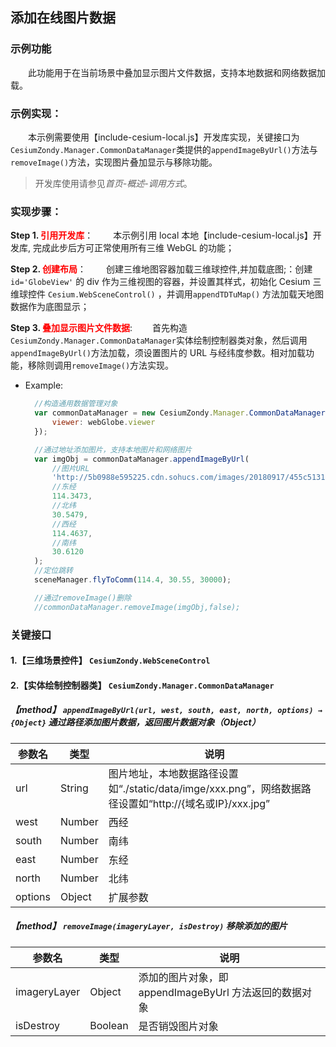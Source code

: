 ## 添加在线图片数据

### 示例功能

&ensp;&ensp;&ensp;&ensp;此功能用于在当前场景中叠加显示图片文件数据，支持本地数据和网络数据加载。

### 示例实现：

&ensp;&ensp;&ensp;&ensp;本示例需要使用【include-cesium-local.js】开发库实现，关键接口为`CesiumZondy.Manager.CommonDataManager`类提供的`appendImageByUrl()`方法与`removeImage()`方法，实现图片叠加显示与移除功能。

> 开发库使用请参见*首页-概述-调用方式*。

### 实现步骤：

**Step 1. <font color=red>引用开发库</font>**：
&ensp;&ensp;&ensp;&ensp;本示例引用 local 本地【include-cesium-local.js】开发库, 完成此步后方可正常使用所有三维 WebGL 的功能；

**Step 2. <font color=red>创建布局</font>**：
&ensp;&ensp;&ensp;&ensp;创建三维地图容器加载三维球控件,并加载底图;</font>：创建 `id='GlobeView'` 的 div 作为三维视图的容器，并设置其样式，初始化 Cesium 三维球控件 `Cesium.WebSceneControl()` ，并调用`appendTDTuMap()` 方法加载天地图数据作为底图显示；

**Step 3. <font color=red>叠加显示图片文件数据</font>**:
&ensp;&ensp;&ensp;&ensp;首先构造`CesiumZondy.Manager.CommonDataManager`实体绘制控制器类对象，然后调用`appendImageByUrl()`方法加载，须设置图片的 URL 与经纬度参数。相对加载功能，移除则调用`removeImage()`方法实现。

- Example:

  ```Javascript
    //构造通用数据管理对象
    var commonDataManager = new CesiumZondy.Manager.CommonDataManager({
        viewer: webGlobe.viewer
    });

    //通过地址添加图片，支持本地图片和网络图片
    var imgObj = commonDataManager.appendImageByUrl(
        //图片URL
        'http://5b0988e595225.cdn.sohucs.com/images/20180917/455c51316ec24a97958a254dc66c18f6.jpeg',
        //东经
        114.3473,
        //北纬
        30.5479,
        //西经
        114.4637,
        //南纬
        30.6120
    );
    //定位跳转
    sceneManager.flyToComm(114.4, 30.55, 30000);

    //通过removeImage()删除
    //commonDataManager.removeImage(imgObj,false);
  ```

### 关键接口

#### 1.【三维场景控件】 `CesiumZondy.WebSceneControl`

#### 2.【实体绘制控制器类】 `CesiumZondy.Manager.CommonDataManager`

##### 【method】 `appendImageByUrl(url, west, south, east, north, options) → {Object}` 通过路径添加图片数据，返回图片数据对象（Object）

| 参数名  | 类型   | 说明                                                                                                    |
| ------- | ------ | ------------------------------------------------------------------------------------------------------- |
| url     | String | 图片地址，本地数据路径设置如“./static/data/imge/xxx.png”，网络数据路径设置如“http://{域名或IP}/xxx.jpg” |
| west    | Number | 西经                                                                                                    |
| south   | Number | 南纬                                                                                                    |
| east    | Number | 东经                                                                                                    |
| north   | Number | 北纬                                                                                                    |
| options | Object | 扩展参数                                                                                                |

##### 【method】 `removeImage(imageryLayer, isDestroy)` 移除添加的图片

| 参数名       | 类型    | 说明                                                   |
| ------------ | ------- | ------------------------------------------------------ |
| imageryLayer | Object  | 添加的图片对象，即 appendImageByUrl 方法返回的数据对象 |
| isDestroy    | Boolean | 是否销毁图片对象                                       |
